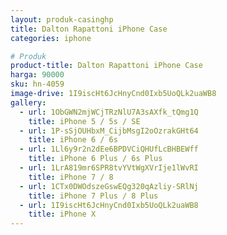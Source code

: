 ```yaml
---
layout: produk-casinghp
title: Dalton Rapattoni iPhone Case
categories: iphone

# Produk
product-title: Dalton Rapattoni iPhone Case
harga: 90000
sku: hn-4059
image-drive: 1I9iscHt6JcHnyCnd0Ixb5UoQLk2uaWB8
gallery:
  - url: 1ObGWN2mjWCjTRzNlU7A3sAXfk_tQmg1Q
    title: iPhone 5 / 5s / SE
  - url: 1P-sSjOUHbxM_CijbMsgI2oOzrakGHt64
    title: iPhone 6 / 6s
  - url: 1Ll6y9r2n2dEe6BPDVCiQHUfLcBHBEWff
    title: iPhone 6 Plus / 6s Plus
  - url: 1LrA819mr6SPR8tvYVtWgXVrIje1lWvRI
    title: iPhone 7 / 8
  - url: 1CTx0DWOdszeGswEQg320qAzliy-SRlNj
    title: iPhone 7 Plus / 8 Plus
  - url: 1I9iscHt6JcHnyCnd0Ixb5UoQLk2uaWB8
    title: iPhone X
---
```

